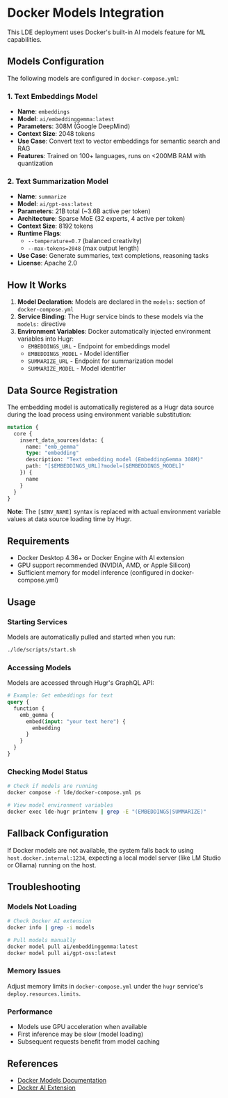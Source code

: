 # Docker Models Integration

This LDE deployment uses Docker's built-in AI models feature for ML capabilities.

## Models Configuration

The following models are configured in `docker-compose.yml`:

### 1. Text Embeddings Model
- **Name**: `embeddings`
- **Model**: `ai/embeddinggemma:latest`
- **Parameters**: 308M (Google DeepMind)
- **Context Size**: 2048 tokens
- **Use Case**: Convert text to vector embeddings for semantic search and RAG
- **Features**: Trained on 100+ languages, runs on <200MB RAM with quantization

### 2. Text Summarization Model
- **Name**: `summarize`
- **Model**: `ai/gpt-oss:latest`
- **Parameters**: 21B total (~3.6B active per token)
- **Architecture**: Sparse MoE (32 experts, 4 active per token)
- **Context Size**: 8192 tokens
- **Runtime Flags**:
  - `--temperature=0.7` (balanced creativity)
  - `--max-tokens=2048` (max output length)
- **Use Case**: Generate summaries, text completions, reasoning tasks
- **License**: Apache 2.0

## How It Works

1. **Model Declaration**: Models are declared in the `models:` section of `docker-compose.yml`
2. **Service Binding**: The Hugr service binds to these models via the `models:` directive
3. **Environment Variables**: Docker automatically injected environment variables into Hugr:
   - `EMBEDDINGS_URL` - Endpoint for embeddings model
   - `EMBEDDINGS_MODEL` - Model identifier
   - `SUMMARIZE_URL` - Endpoint for summarization model
   - `SUMMARIZE_MODEL` - Model identifier

## Data Source Registration

The embedding model is automatically registered as a Hugr data source during the load process using environment variable substitution:

```graphql
mutation {
  core {
    insert_data_sources(data: {
      name: "emb_gemma"
      type: "embedding"
      description: "Text embedding model (EmbeddingGemma 308M)"
      path: "[$EMBEDDINGS_URL]?model=[$EMBEDDINGS_MODEL]"
    }) {
      name
    }
  }
}
```

**Note**: The `[$ENV_NAME]` syntax is replaced with actual environment variable values at data source loading time by Hugr.

## Requirements

- Docker Desktop 4.36+ or Docker Engine with AI extension
- GPU support recommended (NVIDIA, AMD, or Apple Silicon)
- Sufficient memory for model inference (configured in docker-compose.yml)

## Usage

### Starting Services

Models are automatically pulled and started when you run:

```bash
./lde/scripts/start.sh
```

### Accessing Models

Models are accessed through Hugr's GraphQL API:

```graphql
# Example: Get embeddings for text
query {
  function {
    emb_gemma {
      embed(input: "your text here") {
        embedding
      }
    }
  }
}
```

### Checking Model Status

```bash
# Check if models are running
docker compose -f lde/docker-compose.yml ps

# View model environment variables
docker exec lde-hugr printenv | grep -E "(EMBEDDINGS|SUMMARIZE)"
```

## Fallback Configuration

If Docker models are not available, the system falls back to using `host.docker.internal:1234`, expecting a local model server (like LM Studio or Ollama) running on the host.

## Troubleshooting

### Models Not Loading
```bash
# Check Docker AI extension
docker info | grep -i models

# Pull models manually
docker model pull ai/embeddinggemma:latest
docker model pull ai/gpt-oss:latest
```

### Memory Issues
Adjust memory limits in `docker-compose.yml` under the `hugr` service's `deploy.resources.limits`.

### Performance
- Models use GPU acceleration when available
- First inference may be slow (model loading)
- Subsequent requests benefit from model caching

## References

- [Docker Models Documentation](https://docs.docker.com/ai/compose/models-and-compose/)
- [Docker AI Extension](https://docs.docker.com/desktop/extensions/marketplace/)
